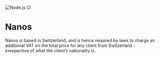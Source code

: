 ![Node.js CI](https://github.com/czarjulius/Nanos/workflows/Node.js%20CI/badge.svg)

# Nanos
Nanos is based in Switzerland, and is hence required by laws to charge an additional VAT on the total price for any client from Switzerland - irrespective of what the client’s nationality is.
